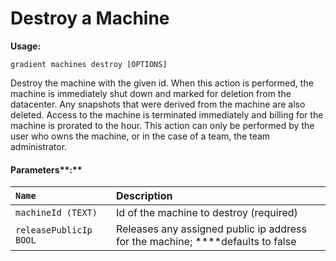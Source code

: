 # Destroy a Machine

**Usage:**

`gradient machines destroy [OPTIONS]`

Destroy the machine with the given id. When this action is performed, the machine is immediately shut down and marked for deletion from the datacenter. Any snapshots that were derived from the machine are also deleted. Access to the machine is terminated immediately and billing for the machine is prorated to the hour. This action can only be performed by the user who owns the machine, or in the case of a team, the team administrator.

####  Parameters**:**

| `Name` | Description |
| :--- | :--- |
| `machineId (TEXT)` | Id of the machine to destroy \(required\) |
| `releasePublicIp  BOOL` | Releases any assigned public ip address for the machine; ****defaults to false |

